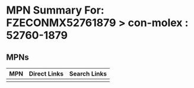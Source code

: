 



# MPN Summary For: FZECONMX52761879 > con-molex : 52760-1879

## MPNs
  

|MPN|Direct Links|Search Links|
| :--- | :--- | :--- |
||||
